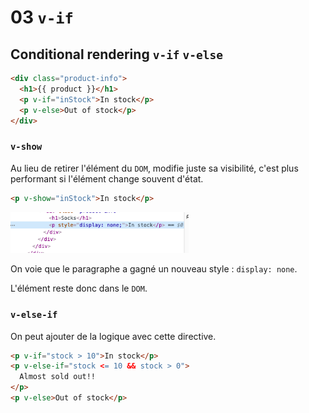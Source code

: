 # 03 `v-if`

## Conditional rendering `v-if` `v-else`

```html
<div class="product-info">
  <h1>{{ product }}</h1>
  <p v-if="inStock">In stock</p>
  <p v-else>Out of stock</p>
</div>
```

###  `v-show`

Au lieu de retirer l'élément du `DOM`, modifie juste sa visibilité, c'est plus performant si l'élément change souvent d'état.

```html
<p v-show="inStock">In stock</p>
```

<img src="assets/Screenshot 2020-09-21 at 11.39.29.png" alt="Screenshot 2020-09-21 at 11.39.29" style="zoom:67%;" />

On voie que le paragraphe a gagné un nouveau style : `display: none`.

L'élément reste donc dans le `DOM`.

### `v-else-if`

On peut ajouter de la logique avec cette directive.

```html
<p v-if="stock > 10">In stock</p>
<p v-else-if="stock <= 10 && stock > 0">
  Almost sold out!!
</p>
<p v-else>Out of stock</p>
```

## 